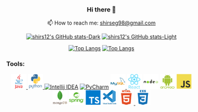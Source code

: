 <div align="center">

### Hi there 👋

📫 How to reach me: shirseg98@gmail.com

[![shirs12's GitHub stats-Dark](https://github-readme-stats.vercel.app/api?username=shirs12&show_icons=true&theme=radical#gh-dark-mode-only)](https://github.com/shirs12/github-readme-stats#gh-dark-mode-only)
[![shirs12's GitHub stats-Light](https://github-readme-stats.vercel.app/api?username=shirs12&show_icons=true&theme=default#gh-light-mode-only)](https://github.com/shirs12/github-readme-stats#gh-light-mode-only)


[![Top Langs](https://github-readme-stats.vercel.app/api/top-langs/?username=shirs12&layout=compact&theme=radical#gh-dark-mode-only)](https://github.com/shirs12/github-readme-stats#gh-dark-mode-only)
[![Top Langs](https://github-readme-stats.vercel.app/api/top-langs/?username=shirs12&layout=compact&theme=default#gh-light-mode-only)](https://github.com/shirs12/github-readme-stats#gh-light-mode-only)

  
</div>
<div align="center">

<h3 align="left">Tools:</h3>
<p align="center">
<a href="https://www.java.com" target="Java"> <img src="https://github.com/devicons/devicon/blob/master/icons/java/java-original-wordmark.svg" title="Java" alt="Java" width="40" height="40"/>  </a>
<a href="https://www.python.org" target="Python"> <img src="https://github.com/devicons/devicon/blob/master/icons/python/python-original-wordmark.svg" alt="Python" width="40" height="40"/>  </a>
<a href="https://www.jetbrains.com/idea/" title="Intellij IDEA"> <img src="https://github.com/tomchen/stack-icons/blob/master/logos/intellij-idea.svg" alt="Intellij IDEA" width="40" height="40"/></a>  
<a href="https://www.jetbrains.com/pycharm/" target="PyCharm"> <img src="https://github.com/tomchen/stack-icons/blob/master/logos/pycharm.svg" alt="PyCharm" width="40" height="40"/></a>
 <a href="https://he.wikipedia.org/wiki/MySQL" target="MySQL"> <img src="https://github.com/devicons/devicon/blob/master/icons/mysql/mysql-original-wordmark.svg" title="MySQL"  alt="MySQL" width="40" height="40"/>  </a>
<img src="https://github.com/devicons/devicon/blob/master/icons/react/react-original-wordmark.svg" title="React" alt="React" width="40" height="40"/>
 <img src="https://github.com/devicons/devicon/blob/master/icons/nodejs/nodejs-original-wordmark.svg" title="NodeJS" alt="NodeJS" width="40" height="40"/>
 <img src="https://github.com/devicons/devicon/blob/master/icons/android/android-plain-wordmark.svg" alt="Android" width="40" height="40"/>
 <img src="https://github.com/devicons/devicon/blob/master/icons/javascript/javascript-original.svg" title="JavaScript" alt="JavaScript" width="40" height="40"/>
<img src="https://github.com/devicons/devicon/blob/master/icons/mongodb/mongodb-original-wordmark.svg" alt="MongoDB" width="40" height="40"/>
<img src="https://github.com/devicons/devicon/blob/master/icons/spring/spring-original-wordmark.svg" alt="Spring" width="40" height="40"/>
<img src="https://github.com/devicons/devicon/blob/master/icons/typescript/typescript-original.svg" alt="TypeScript" width="40" height="40"/>
<img src="https://github.com/devicons/devicon/blob/master/icons/vscode/vscode-original-wordmark.svg" alt="VSCode" width="40" height="40"/>
 <a href="https://en.wikipedia.org/wiki/HTML5" target="html"> <img src="https://github.com/devicons/devicon/blob/master/icons/html5/html5-plain-wordmark.svg" alt="HTML" width="40" height="40"/>  </a>
 <img src="https://github.com/devicons/devicon/blob/master/icons/css3/css3-plain-wordmark.svg" alt="CSS" width="40" height="40"/>
</div>

<!--
**shirs12/shirs12** is a ✨ _special_ ✨ repository because its `README.md` (this file) appears on your GitHub profile.

Here are some ideas to get you started:

- 🔭 I’m currently working on ...
- 🌱 I’m currently learning ...
- 👯 I’m looking to collaborate on ...
- 🤔 I’m looking for help with ...
- 💬 Ask me about ...
- 📫 How to reach me: ...
- 😄 Pronouns: ...
- ⚡ Fun fact: ...
-->

